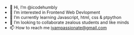- 👋 Hi, I’m @icodehumbly 
- 👀 I’m interested in Frontend Web Devlopment
- 🌱 I’m currently learning Javascript, html, css & ptpython 
- 💞️ I’m looking to collaborate zealous students and like minds
- 📫 How to reach me iyampassionate@gmail.com

<!---
icodehumbly/icodehumbly is a ✨ special ✨ repository because its `README.md` (this file) appears on your GitHub profile.
You can click the Preview link to take a look at your changes.
--->
